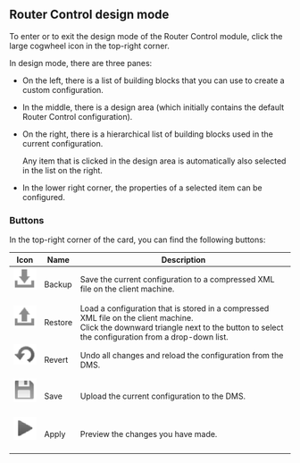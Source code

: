 ## Router Control design mode

To enter or to exit the design mode of the Router Control module, click the large cogwheel icon in the top-right corner.

In design mode, there are three panes:

- On the left, there is a list of building blocks that you can use to create a custom configuration.

- In the middle, there is a design area (which initially contains the default Router Control configuration).

- On the right, there is a hierarchical list of building blocks used in the current configuration.

    Any item that is clicked in the design area is automatically also selected in the list on the right.

- In the lower right corner, the properties of a selected item can be configured.

### Buttons

In the top-right corner of the card, you can find the following buttons:

| Icon                                                                               | Name    | Description                                                                                                                                                                               |
|------------------------------------------------------------------------------------|---------|-------------------------------------------------------------------------------------------------------------------------------------------------------------------------------------------|
| ![](../../images/router_control_backup.png)    | Backup  | Save the current configuration to a compressed XML file on the client machine.                                                                                                            |
| ![](../../images/router_control_restore.png)  | Restore | Load a configuration that is stored in a compressed XML file on the client machine.<br> Click the downward triangle next to the button to select the configuration from a drop-down list. |
| ![](../../images/router_control_revert.png)    | Revert  | Undo all changes and reload the configuration from the DMS.                                                                                                                               |
| ![](../../images/router_control_save.png)      | Save    | Upload the current configuration to the DMS.                                                                                                                                              |
| ![](../../images/router_control_apply.png)      | Apply   | Preview the changes you have made.                                                                                                                                                        |
